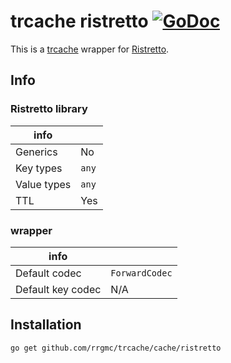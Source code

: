 # trcache ristretto [![GoDoc](https://godoc.org/github.com/rrgmc/trcache/cache/ristretto?status.png)](https://godoc.org/github.com/rrgmc/trcache/cache/ristretto)

This is a [trcache](https://github.com/rrgmc/trcache) wrapper for [Ristretto](https://github.com/dgraph-io/ristretto).

## Info

### Ristretto library

| info        |       |
|-------------|-------|
| Generics    | No    |
| Key types   | `any` |
| Value types | `any` |
| TTL         | Yes   |

### wrapper

| info              |                |
|-------------------|----------------|
| Default codec     | `ForwardCodec` |
| Default key codec | N/A            |

## Installation

```shell
go get github.com/rrgmc/trcache/cache/ristretto
```
